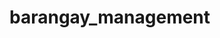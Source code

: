 # barangay_management
<!-- npm install recharts -->
<!-- npm install @fortawesome/fontawesome-svg-core @fortawesome/free-solid-svg-icons @fortawesome/react-fontawesome -->
<!-- npm install react-calendar
npm install react-datepicker
npm install react-icons
npm install bootstrap
 -->